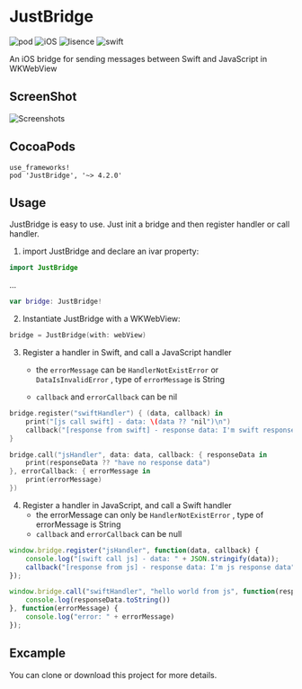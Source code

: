 # JustBridge

![pod](https://img.shields.io/badge/pod-4.2.0-brightgreen.svg)
![iOS](https://img.shields.io/badge/iOS-8.0-green.svg)
![lisence](https://img.shields.io/badge/license-MIT-orange.svg)
![swift](https://img.shields.io/badge/swift-5.0-red.svg)



An iOS bridge for sending messages between Swift and JavaScript in WKWebView 

## ScreenShot

![Screenshots](https://github.com/Xiaoye220/JSBridge/blob/master/ScreenShot/ScreenShot.gif)

## CocoaPods

```
use_frameworks!
pod 'JustBridge', '~> 4.2.0'
```

## Usage

JustBridge is easy to use. Just init a bridge  and then register handler or call handler.

1. import JustBridge and declare an ivar property:

```swift
import JustBridge
```

...

```swift
var bridge: JustBridge!
```

2. Instantiate JustBridge with a WKWebView:

```swift
bridge = JustBridge(with: webView)
```

3. Register a handler in Swift, and call a JavaScript handler

   * the `errorMessage` can be `HandlerNotExistError` or `DataIsInvalidError` , type of `errorMessage` is String

   * `callback` and `errorCallback` can be nil

```swift
bridge.register("swiftHandler") { (data, callback) in
    print("[js call swift] - data: \(data ?? "nil")\n")
    callback("[response from swift] - response data: I'm swift response data")
}

bridge.call("jsHandler", data: data, callback: { responseData in
    print(responseData ?? "have no response data")
}, errorCallback: { errorMessage in
    print(errorMessage)
})
```

4. Register a handler in JavaScript, and call a Swift handler
   *  the errorMessage can only be `HandlerNotExistError` , type of errorMessage is String
   * `callback` and `errorCallback` can be null

```js
window.bridge.register("jsHandler", function(data, callback) {
    console.log("[swift call js] - data: " + JSON.stringify(data));
    callback("[response from js] - response data: I'm js response data");
});

window.bridge.call("swiftHandler", "hello world from js", function(responseData) {
    console.log(responseData.toString())
}, function(errorMessage) {
    console.log("error: " + errorMessage)
});
```

## Excample

You can clone or download this project for more details.
